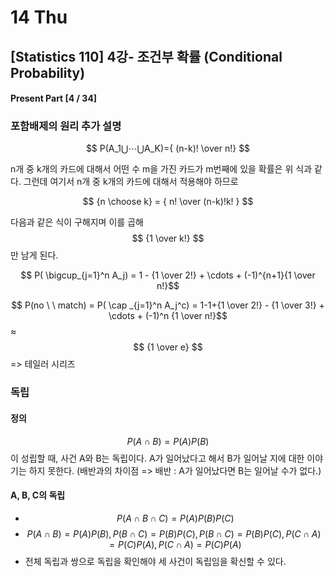 # 14 Thu

## \[Statistics 110\] 4강- 조건부 확률 \(Conditional Probability\)

#### Present Part \[4 / 34\]

### 포함배제의 원리 추가 설명

$$ P(A_1​⋃⋯⋃A_K​)={ (n-k)! \over n!} $$

n개 중 k개의 카드에 대해서 어떤 수 m을 가진 카드가 m번째에 있을 확률은 위 식과 같다. 그런데 여기서 n개 중 k개의 카드에 대해서 적용해야 하므로​​

$$ {n \choose k} = { n! \over (n-k)!k! } $$ 

다음과 같은 식이 구해지며 이를 곱해  $$ {1 \over k!} $$만 남게 된다. 

$$ P( \bigcup_{j=1}^n A_j) = 1 - {1 \over 2!} + \cdots + (-1)^{n+1}{1 \over n!}$$

$$ P(no \  \ match) = P( \cap _{j=1}^n A_j^c) = 1-1+{1 \over 2!} - {1 \over 3!} + \cdots + (-1)^n {1 \over n!}$$  ≈ ​ ​$$ {1 \over e} $$ =&gt; 테일러 시리즈 



### 독립

#### 정의

$$ P(A∩B) = P(A)P(B)$$이 성립할 때, 사건 A와 B는 독립이다. A가 일어났다고 해서 B가 일어날 지에 대한 이야기는 하지 못한다. \(배반과의 차이점 =&gt;  배반 : A가 일어났다면 B는 일어날 수가 없다.\)

#### A, B, C의 독립

* $$P(A∩B∩C)= P(A)P(B)P(C)$$
* $$P(A∩B)=P(A)P(B), P(B \cap C) = P(B)P(C),P(B∩C)=P(B)P(C), P(C \cap A) = P(C)P(A),P(C∩A)=P(C)P(A)$$
* 전체 독립과 쌍으로 독립을 확인해야 세 사건이 독립임을 확신할 수 있다.







